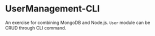 # UserManagement-CLI

An exercise for combining MongoDB and Node.js. `User` module can be CRUD through CLI command. 
